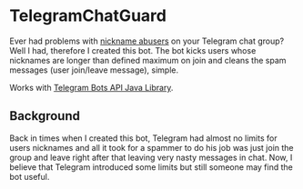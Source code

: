 # TelegramChatGuard

Ever had problems with [nickname abusers](https://imgur.com/a/UyFezlT) on your Telegram chat group? Well I had, therefore I created this bot. The bot kicks users whose nicknames are longer than defined maximum on join and cleans the spam messages (user join/leave message), simple.

Works with [Telegram Bots API Java Library](https://github.com/rubenlagus/TelegramBots).

## Background

Back in times when I created this bot, Telegram had almost no limits for users nicknames and all it took for a spammer to do his job was just join the group and leave right after that leaving very nasty messages in chat. Now, I believe that Telegram introduced some limits but still someone may find the bot useful.
